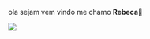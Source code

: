 
ola sejam vem vindo me chamo **Rebeca**🌙

![](https://media.tenor.com/yj2w2Jc70eoAAAAC/lana-del-rey-thinking.gif)
